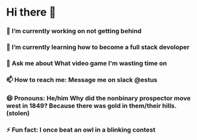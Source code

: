 # Hi there 👋


### 🔭 I’m currently working on not getting behind
### 🌱 I’m currently learning how to become a full stack devoloper
###  💬 Ask me about What video game I'm wasting time on
###  📫 How to reach me: Message me on slack @estus
###  😄 Pronouns: He/him Why did the nonbinary prospector move west in 1849? Because there was gold in them/their hills. (stolen)
###  ⚡ Fun fact: I once beat an owl in a blinking contest
